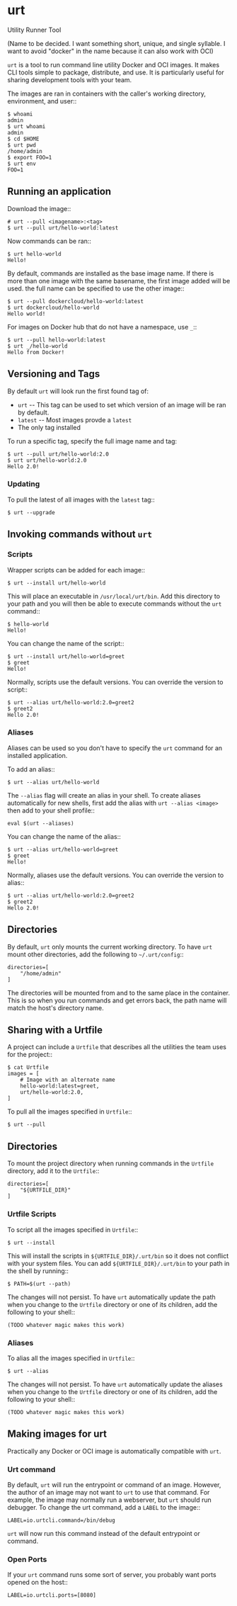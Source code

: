 urt
===

Utility Runner Tool

(Name to be decided. I want something short, unique, and single syllable. 
I want to avoid "docker" in the name because it can also work with OCI)

``urt`` is a tool to run command line utility Docker and OCI images. It
makes CLI tools simple to package, distribute, and use. It is particularly
useful for sharing development tools with your team.

The images are ran in containers with the caller's working directory,
environment, and user::

    $ whoami
    admin
    $ urt whoami
    admin
    $ cd $HOME
    $ urt pwd
    /home/admin
    $ export FOO=1
    $ urt env
    FOO=1


## Running an application

Download the image::

    # urt --pull <imagename>:<tag>
    $ urt --pull urt/hello-world:latest

Now commands can be ran::

    $ urt hello-world
    Hello!

By default, commands are installed as the base image name. If there
is more than one image with the same basename, the first image added
will be used. the full name can be specified to use the other image::

    $ urt --pull dockercloud/hello-world:latest
    $ urt dockercloud/hello-world
    Hello world!


For images on Docker hub that do not have a namespace, use `_`::

    $ urt --pull hello-world:latest
    $ urt _/hello-world
    Hello from Docker!

## Versioning and Tags

By default ``urt`` will look run the first found tag of:

- ``urt`` -- This tag can be used to set which version of an image
    will be ran by default.
- ``latest`` -- Most images provde a ``latest``
- The only tag installed

To run a specific tag, specify the full image name and tag:


    $ urt --pull urt/hello-world:2.0
    $ urt urt/hello-world:2.0
    Hello 2.0!

### Updating

To pull the latest of all images with the ``latest`` tag::

    $ urt --upgrade

    
## Invoking commands without ``urt``

### Scripts

Wrapper scripts can be added for each image::

    $ urt --install urt/hello-world

This will place an executable in ``/usr/local/urt/bin``. Add this
directory to your path and you will then be able to execute
commands without the ``urt`` command::
    
    $ hello-world
    Hello!

You can change the name of the script::

    $ urt --install urt/hello-world=greet
    $ greet
    Hello!

Normally, scripts use the default versions. You can override the 
version to script::

    $ urt --alias urt/hello-world:2.0=greet2
    $ greet2
    Hello 2.0!


### Aliases

Aliases can be used so you don't have to specify the ``urt`` command
for an installed application.

To add an alias::

    $ urt --alias urt/hello-world

The ``--alias`` flag will create an alias in your shell. To create aliases
automatically for new shells, first add the alias with ``urt --alias <image>``
then add to your shell profile::

    eval $(urt --aliases)

You can change the name of the alias::

    $ urt --alias urt/hello-world=greet
    $ greet
    Hello!

Normally, aliases use the default versions. You can override the 
version to alias::

    $ urt --alias urt/hello-world:2.0=greet2
    $ greet2
    Hello 2.0!


## Directories

By default, ``urt`` only mounts the current working directory. To have
``urt`` mount other directories, add the following to ``~/.urt/config``::

    directories=[
        "/home/admin"
    ]

The directories will be mounted from and to the same place in the container.
This is so when you run commands and get errors back, the path name will
match the host's directory name.


## Sharing with a Urtfile

A project can include a ``Urtfile`` that describes all
the utilities the team uses for the project::

    $ cat Urtfile    
    images = [
        # Image with an alternate name
        hello-world:latest=greet,
        urt/hello-world:2.0,
    ]

To pull all the images specified in ``Urtfile``::

    $ urt --pull

## Directories

To mount the project directory when running commands in the ``Urtfile`` 
directory, add it to the ``Urtfile``::

    directories=[
        "${URTFILE_DIR}"
    ]


### Urtfile Scripts

To script all the images specified in ``Urtfile``::

    $ urt --install

This will install the scripts in ``${URTFILE_DIR}/.urt/bin`` so
it does not conflict with your system files. You can add
``${URTFILE_DIR}/.urt/bin`` to your path in the shell by running::

    $ PATH=$(urt --path)

The changes will not persist. To have ``urt`` automatically update the
path when you change to the ``Urtfile`` directory or one of its children, 
add the following to your shell::

    (TODO whatever magic makes this work)

### Aliases

To alias all the images specified in ``Urtfile``::

    $ urt --alias

The changes will not persist. To have ``urt`` automatically update the
aliases when you change to the ``Urtfile`` directory or one of its children, 
add the following to your shell::

    (TODO whatever magic makes this work)

## Making images for urt

Practically any Docker or OCI image is automatically compatible with ``urt``.

### Urt command

By default, ``urt`` will run the entrypoint or command of an image. 
However, the author of an image may not want to ``urt`` to use that command. 
For example, the image may normally run a webserver, but ``urt`` should
run debugger. To change the urt command, add a ``LABEL`` to the image::

    LABEL=io.urtcli.command=/bin/debug

``urt`` will now run this command instead of the default entrypoint or command.

### Open Ports

If your ``urt`` command runs some sort of server, you probably want ports 
opened on the host::

    LABEL=io.urtcli.ports=[8080]



